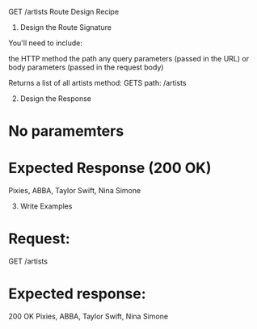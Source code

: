 GET /artists Route Design Recipe

1. Design the Route Signature

You'll need to include:

the HTTP method
the path
any query parameters (passed in the URL)
or body parameters (passed in the request body)

Returns a list of all artists
method: GETS
path: /artists

2. Design the Response

# No paramemters

# Expected Response (200 OK)
Pixies, ABBA, Taylor Swift, Nina Simone

3. Write Examples

# Request:

GET /artists

# Expected response:

200 OK
Pixies, ABBA, Taylor Swift, Nina Simone